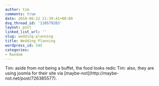 ```yaml
---
author: tim
comments: true
date: 2010-06-22 21:39:41+00:00
dsq_thread_id: '110579283'
layout: post
linked_list_url: ''
slug: wedding-planning
title: Wedding Planning
wordpress_id: 545
categories:
- Random
---
```


Tim: aside from not being a buffet, the food looks redic Tim: also, they are
using joomla for their site via [maybe-not](http://maybe-
not.net/post/726385577).

